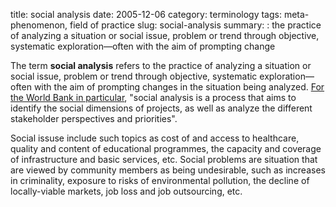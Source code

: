 title: social analysis
date: 2005-12-06
category: terminology
tags: meta-phenomenon, field of practice
slug: social-analysis
summary: : the practice of analyzing a situation or social issue, problem or trend through objective, systematic exploration&mdash;often with the aim of prompting change

<!---
tags:
summary:
--->
<!---
---
layout: post
title:  social analysis
date:   2005-12-06 08:16:16
categories: terminology
tags: development, social analysis
permalink: /social-analysis/
published: true
comments: true
---
--->

The term **social analysis** refers to the practice of analyzing a situation or social issue, problem or trend through objective, systematic exploration&mdash;often with the aim of prompting changes in the situation being analyzed. [For the World Bank in particular](http://www.worldbank.org/en/topic/communitydrivendevelopment/brief/cdd-economic-social-analysis), "social analysis is a process that aims to identify the social dimensions of projects, as well as analyze the different stakeholder perspectives and priorities".

Social issuse include such topics as cost of and access to healthcare, quality and content of educational programmes, the capacity and coverage of infrastructure and basic services, etc.  Social problems are situation that are viewed by community members as being undesirable, such as increases in criminality, exposure to risks of environmental pollution, the decline of locally-viable markets, job loss and job outsourcing, etc.

<!--

Social analysis aims to offer a critical and theoretical understanding of cultural, political, and social processes. Social analytiucal lines of inquiry are traditioonally organized around themes such as urbanization, commodification, movement of peoples, transnational exchange, identity formations, ethnic and disaporic cultures, production of human suffering, poverty, prejudice, etc. Study design and methodologies often draw upon a variety of different lines of analytical inquiry&mdash;both qualitative and quantitative. The practice of social analysis tends to be critical, empirical, and cross-disciplinary&mdash;incorporating critical methodologies and theoretical insights from such fields as social geography, feminism and queer studies, ethnic studies, critical race theory, labor studies, and cultural studies. Social analysis is often carried out by cooperative, multi-party research teams. 

Some of the lead theorists and practitions of social analysis challenge hegemonic paradigms through "grounded theory" and empirical research.

...techniques for data collection and analysis used for social research in academic and non-academic environments.



...ethnographic researchers
----

Social analysis at the World Bank involves examining the socio-cultural, institutional, historical and political context of the operations they finance. The World Bank [utilize social analysis](http://www.worldbank.org/en/topic/communitydrivendevelopment/brief/cdd-economic-social-analysis) to understand the opportunities, constraints and the likely social impacts associated with a project. World Bank efforts in social analysis seek to incorporate stakeholders' views, establish participatory processes, and inform the design of strategies for inclusion, cohesion and accountability.

Understanding the social implications of projects and policies is critical in ensuring that the proposed project or policy contributes to equitable and sustainable development. Social analysis  can provide insight into social diversity and gender, institutions, rules and behavior, stakeholder dynamics, participation concerns and social risks.

Insight gained from combining social analysis techniques and CRM analytics can also help organizations create business strategies and policies that are sensitive to particular social issues and likely to be perceived by customers as having a positive social impact.

For example, after discovering through analysis of a customer survey that increased efforts to develop renewable energy would be viewed in a positive light, an oil company might decide to expand its investments in biogas, geothermal energy and solar power research. 



war, and violence.



.. principles underlying the processes of data collection and analysis
... application of advanced statistical techniques for data description and analysis.

Concentrators also take courses that provide grounding in the theoretical approaches to social phenomena that are foundational to social research. Graduates develop an understanding of the concepts and processes that underlie the issues studied by sociologists and the analytic techniques that allow sociologists to understand social relations and individual behavior.


Introductory Calculus, Part I
Introductory Statistics for Social Research
Essential Statistics
Introduction to Econometrics

Methods of Social Research
Multivariate Statistical Methods I
Classical Sociological Theory

Market and Social Surveys
Focus Groups for Market and Social Research
Market Research in Public and Private Sectors
Principles and Methods of Geographic Information Systems
Spatial Thinking in Social Science
Spatial Data Analysis Techniques in the Social Sciences
Techniques of Demographic Analysis

Qualitative Methods
Multivariate Statistical Methods II
Event History Analysis



---



---

Since 1984, the World Bank has been institutionalizing some type of social analysis in its investment operations. Currently, about 50 percent of Bank operations undergo some form of social analysis. Two decades of social analysis across the regions have resulted in a solid body of knowledge for learning from our successes and failures, as well as for standardizing many of the methods, tools and skills involved.

At the investment project level, the Social Analysis and Policy Thematic Group works to assure quality and consistency by developing standards and disseminating good practice on:

* Project Social Analysis , undertaken by the Bank for sociological appraisal of the opportunities, constraints and likely impacts as an integral part of investment project appraisal, to examine whether the project's likely social development outcomes have been clearly identified, the project is socially sustainable, and Bank support is justified.
* Social Assessment , undertaken by the Borrower to identify the social dimensions of investment projects, provide spaces to incorporate stakeholders' views into project design, and to establish a participatory process for implementation, monitoring and evaluation.

The recently published Social Analysis Sourcebook presents a conceptual framework for project level social analysis which systematizes and streamlines the lessons learned and good practices developed, and describes how the Bank and its clients can incorporate the social dimensions of development into project design, implementation, and monitoring and evaluation. Currently, the team is also working in collaboration with regional colleagues and sectoral networks within the Bank on developing Sector-specific Guidelines for Social Analysis , which will eventually be published as Annexes to the Sourcebook . As and when these become available, they will be made available on this website.

With the increasing emphasis on Sector-Wide Approaches and instruments (eg SWAps) - further blurring the distinctions between project and macro-level social analysis - the team is also actively involved with developing appropriate social analytical responses and guidance to help task teams and clients integrate social dimensions at the sector-level.

For further information on lessons learned and good practices, see the Social Development Notes and Social Development Papers listed in the Publications section.

---

Social analysis enables the World Bank to assess whether a proposed program or operation is likely to meet its social objectives and to recommend measures that will ensure that these objectives are met.

Social analysis involves examining the socio-cultural, institutional, historical and political context of Bank financed operations, as well as analyzing stakeholder views and priorities, and including as many relevant stakeholders as feasible in the development process. 

In collaboration with regional departments and networks of the World Bank, the Social Development Department (SDV) through the Social Analysis and Policy Thematic Group, works to mainstream social analysis within Bank operations, both at the project and macro level, by developing standards and disseminating good practices for social analysis and policy issues:

Social Analysis at the Project Level : the group assists task teams and clients with ensuring quality and consistency of investment operations through Project Social Analysis , and Social Assessment . The recently published Social Analysis Sourcebook presents a conceptual framework which helps systematize and streamline Bank and Clients social analysis work.

Social Analysis at the Macro Level : increasingly social analysis is also applied at the macro-level, through upstream Country/Macro Social Analysis , and Poverty and Social Impact Analysis (PSIA) . A database compiling country-level indicators on social development, SDStats , was recently launched on the Bank's internal website and will shortly be made publicly available on this website. SDV has also developed A User's Guide to Poverty and Social Impact Analysis in collaboration with the Poverty Reduction and Economic Management network (PREM).
Social Development and Quality Assurance : the group also coordinates SDV's work on Quality Assurance. SDV, in coordination with PREM, assists the Quality Assurance Group (QAG) by providing specialized reviews of the social and poverty aspects, including gender, of World Bank operations. Additional Quality Assurance work done includes reviews of key corporate documents, as well as of Poverty Reduction Strategy Credits.

For more information on any of these instruments or activities, please view the menu-bar on the left.



---

Social analysis at the World Bank involves examining the socio-cultural, institutional, historical and political context within which the World Bank works. Through social analysis the World Bank assesses whether its programs and operations are likely to meet their social objectives and identifies measures that will ensure that these objectives are achieved. Social analysis also helps to assess the likely outcomes, impacts and social risks that need to be considered in the design of projects and programs, including the views and priorities of relevant stakeholders.  

Complementing economic analysis, social analysis assesses the likelihood that the World Bank’s operations will be socially sustainable and that its social benefits and economic opportunities will be widely shared. It identifies opportunities and constraints arising from the country's socio-cultural, institutional, historical and political context to prepare strategies and programs that contribute to the country's development objectives as well as to the Bank's core mission of poverty reduction. In particular, social analysis helps to incorporate the goals of equity and social inclusion into the World Bank’s projects and programs.

At the World Bank, social analysis is undertaken on multiple levels.  The World Bank conducts social analysis on the country-level, as inputs into the Country Assistance Strategy (CAS) process or other key policy documents, on the sector-level to support policy reforms and sector strategies, and on the project-level, as an integral part of project appraisal to judge whether the project's social development outcomes have been clearly identified and Bank support is justified. Additionally, a social assessment may be undertaken by the Borrower for the purpose of obtaining the views of stakeholders in order to improve the design of the project and establishing a participatory process for implementation and monitoring.



---

#### References and Further Reading:

"Home" Department of Social and Cultural Analysis (SCA). New York University. http://sca.as.nyu.edu/page/home

#### Notes and Citations:

[^1]: 
searchbusinessanalytics. "social analysis." techtarget
http://searchbusinessanalytics.techtarget.com/definition/social-analysis

http://journals.berghahnbooks.com/sa/

http://www.worldbank.org/en/topic/communitydrivendevelopment/brief/cdd-economic-social-analysis

World Bank. Project Social Analysis. [Home > Topics > Social Development > Social Analysis > Project Social Analysis] http://web.worldbank.org/archive/website01028/WEB/0__CON-2.HTM



World Bank. Social Analysis.[Home > Topics > Social Development > Social Analysis] http://web.worldbank.org/archive/website01028/WEB/0__MENUP.HTM

[Tools for Institutional, Political, and Social Analysis of Policy Reform: A Sourcebook for Development Practitioners](http://siteresources.worldbank.org/EXTTOPPSISOU/Resources/1424002-1185304794278/TIPs_Sourcebook_English.pdf)

[A User’s Guide to Poverty and Social Impact Analysis](http://siteresources.worldbank.org/INTPSIA/Resources/490023-1121114603600/12685_PSIAUsersGuide_Complete.pdf)

[SOCIAL ANALYSIS SOURCEBOOK: Incorporating Social Dimensions into Bank-Supported Projects](http://siteresources.worldbank.org/INTTSR/Resources/SocialAnalysisSourcebookFINAL2003Dec.pdf)

[Social Analysis in the Urban Sector: A Guidance Note](http://siteresources.worldbank.org/EXTSOCIALDEVELOPMENT/Resources/244362-1164107274725/3182370-1164107324437/Social_Analysis_in_the_Urban_Sector.pdf?resourceurlname=Social_Analysis_in_the_Urban_Sector.pdf)

-->

